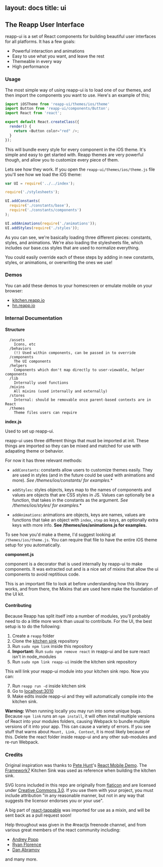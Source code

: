 layout: docs
title: ui
---
## The Reapp User Interface

reapp-ui is a set of React components for building beautiful user interfaces
for all platforms. It has a few goals:

- Powerful interaction and animations
- Easy to use what you want, and leave the rest
- Themeable in every way
- High performance

### Usage

The most simple way of using reapp-ui is to load one of our themes, and
then import the components you want to use. Here's an example of this;

```js
import iOSTheme from 'reapp-ui/themes/ios/theme'
import Button from 'reapp-ui/components/Button';
import React from 'react';

export default React.createClass({
  render() {
    return <Button color="red" />;
  }
});
```

This will bundle every style for every component in the iOS theme. It's
simple and easy to get started with. Reapp themes are very powerful though,
and allow you to customize every piece of them.

Lets see how they work. If you open the `reapp-ui/themes/ios/theme.js` file
you'll see how we load the iOS theme:

```js
var UI = require('../../index');

require('./stylesheets');

UI.addConstants(
  require('./constants/base'),
  require('./constants/components')
);

UI.addAnimations(require('./animations'));
UI.addStyles(require('./styles'));
```

As you can see, we're basically loading three different pieces: constants,
styles, and animations. We're also loading the stylesheets file, which
includes our base.css styles that are used to normalize everything.

You could easily override each of these steps by adding in new constants,
styles, or animations, or overwriting the ones we use!


### Demos

You can add these demos to your homescreen or emulate mobile on your browser:

- [kitchen.reapp.io](http://kitchen.reapp.io)
- [hn.reapp.io](http://hn.reapp.io)

### Internal Documentation

#### Structure

```
  /assets
    Icons, etc
  /behaviors
    (!) Used within components, can be passed in to override
  /components
    The UI components
  /helpers
    Components which don't map directly to user-viewable, helper components
  /lib
    Internally used functions
  /mixins
    All mixins (used internally and externally)
  /stores
    Internal: should be removable once parent-based contexts are in React
  /themes
    Theme files users can require
```

**index.js**

Used to set up reapp-ui.

reapp-ui uses three different things that must be imported at init. These
things are imported so they can be mixed and matched for use with adapating
theme or behavior.

For now it has three relevant methods:

- `addConstants`: constants allow users to customize themes easily. They are used
  in styles (and in the future could be used with animations and more).
  **See /themes/ios/constants/* for examples.**

- `addStyles`: styles objects, keys map to the names of components and values are
  objects that are CSS styles in JS. Values can optionally be a function, that takes
  in the constants as the argument.
  **See /themes/ios/styles/* for examples.**

- `addAnimations`: animations are objects, keys are names, values are functions that
  take an object with `index`, `step` as keys, an optionally extra keys with more info.
  **See /themes/ios/animations.js for examples.**

To see how you'd make a theme, I'd suggest looking at `/themes/ios/theme.js`. You
can require that file to have the entire iOS theme setup for you automatically.

**component.js**

component is a decorator that is used internally by reapp-ui to make components. It
was extracted out and is a nice set of mixins that allow the ui components to avoid
reptitious code.

This is an important file to look at before understanding how this library works,
and from there, the Mixins that are used here make the foundation of the UI kit.

#### Contributing

Because Reapp has split itself into a number of modules, you'll probably need to do a little
more work than usual to contribute. For the UI, the best setup is to do the following:

1. Create a `reapp` folder
2. Clone the [kitchen sink](https://github.com/reapp/kitchen-sink) repository
3. Run `sudo npm link` inside this repository
4. **Important:** Run `sudo npm remove react` in reapp-ui and be sure react isn't in node_modules
5. Run `sudo npm link reapp-ui` inside the kitchen sink repository

This will link your reapp-ui module into your kitchen sink repo. Now you can:

7. Run `reapp run -d` inside kitchen sink
8. Go to [localhost:3010](http://localhost:3010)
9. Make edits inside reapp-ui and they will automatically compile into the kitchen sink.

**Warning:** When running locally you may run into some unique bugs. Because `npm link`
runs an `npm install`, it will often install multiple versions of React into your
modules folders, causing Webpack to bundle multiple versions of it into your app. This
can cause a variety of errors. If you see stuff that warns about `Mount, Link, Context`,
it is most likely because of this. Delete the react folder inside reapp-ui and any other
sub-modules and re-run Webpack.

### Credits

Original inspiration was thanks to [Pete Hunt](https://github.com/petehunt)'s [React Mobile Demo](http://petehunt.github.io/react-touch/).
The [Framework7]() Kitchen Sink was used as reference when building the kitchen sink.

SVG Icons included in this repo are originally from [flaticon](http://www.flaticon.com/packs/ios7-set-lined-1)
and are licensed under [Creative Commons 3.0](http://creativecommons.org/licenses/by/3.0/). If you use them with your project, you must
include attribution "in any reasonable manner, but not in any way that suggests the licensor endorses you or your use".

A big part of [react-tappable](https://github.com/JedWatson/react-tappable) was imported for use as a mixin, and will be sent
back as a pull request soon!

Help throughout was given in the #reactjs freenode channel, and from various great members
of the react community including:
 - [Andrey Popp](https://github.com/andreypopp)
 - [Ryan Florence](https://github.com/rpflorence)
 - [Dan Abramov](http://github.com/gaearon)

and many more.
